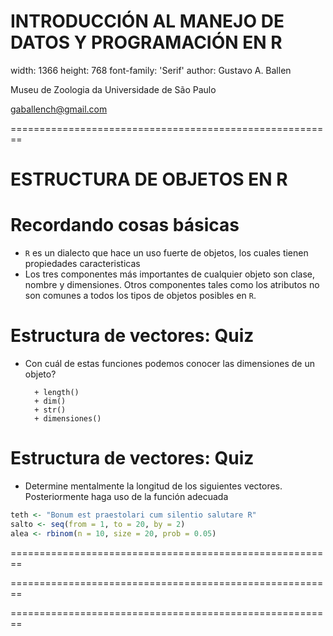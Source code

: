 

INTRODUCCIÓN AL MANEJO DE DATOS Y PROGRAMACIÓN EN R
========================================================
width: 1366
height: 768
font-family: 'Serif'
author: Gustavo A. Ballen

Museu de Zoologia da Universidade de São Paulo

gaballench@gmail.com



========================================================
# ESTRUCTURA DE OBJETOS EN R

Recordando cosas básicas
========================================================

* `R` es un dialecto que hace un uso fuerte de objetos, los cuales tienen propiedades caracteristicas
* Los tres componentes más importantes de cualquier objeto son clase, nombre y dimensiones. Otros componentes tales como los atributos no son comunes a todos los tipos de objetos posibles en `R`.

Estructura de vectores: Quiz
========================================================

* Con cuál de estas funciones podemos conocer las dimensiones de un objeto?

        + length()
        + dim()
        + str()
        + dimensiones()

Estructura de vectores: Quiz
========================================================

* Determine mentalmente la longitud de los siguientes vectores. Posteriormente haga uso de la función adecuada 


```r
teth <- "Bonum est praestolari cum silentio salutare R"
salto <- seq(from = 1, to = 20, by = 2)
alea <- rbinom(n = 10, size = 20, prob = 0.05)
```

========================================================

========================================================

========================================================
